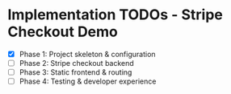 # Implementation TODOs - Stripe Checkout Demo
- [x] Phase 1: Project skeleton & configuration
- [ ] Phase 2: Stripe checkout backend
- [ ] Phase 3: Static frontend & routing
- [ ] Phase 4: Testing & developer experience
